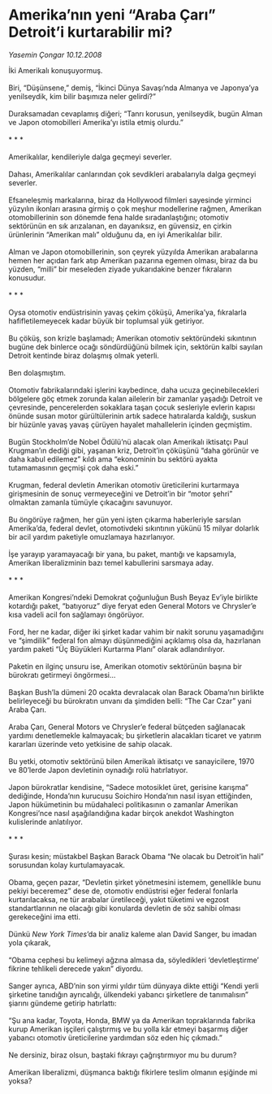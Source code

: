 # Amerika’nın yeni “Araba Çarı” Detroit’i kurtarabilir mi?

*Yasemin Çongar 10.12.2008*

<div class="taraf_structure_2col_1zq">
<div class="margen_n">



 <p>İki Amerikalı konuşuyormuş. <br/><br/>Biri, “Düşünsene,” demiş, “İkinci Dünya Savaşı’nda Almanya ve Japonya’ya yenilseydik, kim bilir başımıza neler gelirdi?” <br/><br/>Duraksamadan cevaplamış diğeri; “Tanrı korusun, yenilseydik, bugün Alman ve Japon otomobilleri Amerika’yı istila etmiş olurdu.” <br/><br/>* * * <br/><br/>Amerikalılar, kendileriyle dalga geçmeyi severler. <br/><br/>Dahası, Amerikalılar canlarından çok sevdikleri arabalarıyla dalga geçmeyi severler. <br/><br/>Efsaneleşmiş markalarına, biraz da Hollywood filmleri sayesinde yirminci yüzyılın ikonları arasına girmiş o çok meşhur modellerine rağmen, Amerikan otomobillerinin son dönemde fena halde sıradanlaştığını; otomotiv sektörünün en sık arızalanan, en dayanıksız, en güvensiz, en çirkin ürünlerinin “Amerikan malı” olduğunu da, en iyi Amerikalılar bilir. <br/><br/>Alman ve Japon otomobillerinin, son çeyrek yüzyılda Amerikan arabalarına hemen her açıdan fark atıp Amerikan pazarına egemen olması, biraz da bu yüzden, “milli” bir meseleden ziyade yukarıdakine benzer fıkraların konusudur. <br/><br/>* * * <br/><br/>Oysa otomotiv endüstrisinin yavaş çekim çöküşü, Amerika’ya, fıkralarla hafifletilemeyecek kadar büyük bir toplumsal yük getiriyor. <br/><br/>Bu çöküş, son krizle başlamadı; Amerikan otomotiv sektöründeki sıkıntının bugüne dek binlerce ocağı söndürdüğünü bilmek için, sektörün kalbi sayılan Detroit kentinde biraz dolaşmış olmak yeterli. <br/><br/>Ben dolaşmıştım. <br/><br/>Otomotiv fabrikalarındaki işlerini kaybedince, daha ucuza geçinebilecekleri bölgelere göç etmek zorunda kalan ailelerin bir zamanlar yaşadığı Detroit ve çevresinde, pencerelerden sokaklara taşan çocuk sesleriyle evlerin kapısı önünde susan motor gürültülerinin artık sadece hatıralarda kaldığı, suskun bir hüzünle yavaş yavaş çürüyen hayalet mahallelerin içinden geçmiştim. <br/><br/>Bugün Stockholm’de Nobel Ödülü’nü alacak olan Amerikalı iktisatçı Paul Krugman’ın dediği gibi, yaşanan kriz, Detroit’in çöküşünü “daha görünür ve daha kabul edilemez” kıldı ama “ekonominin bu sektörü ayakta tutamamasının geçmişi çok daha eski.” <br/><br/>Krugman, federal devletin Amerikan otomotiv üreticilerini kurtarmaya girişmesinin de sonuç vermeyeceğini ve Detroit’in bir “motor şehri” olmaktan zamanla tümüyle çıkacağını savunuyor. <br/><br/>Bu öngörüye rağmen, her gün yeni işten çıkarma haberleriyle sarsılan Amerika’da, federal devlet, otomotivdeki sıkıntının yükünü 15 milyar dolarlık bir acil yardım paketiyle omuzlamaya hazırlanıyor. <br/><br/>İşe yarayıp yaramayacağı bir yana, bu paket, mantığı ve kapsamıyla, Amerikan liberalizminin bazı temel kabullerini sarsmaya aday. <br/><br/>* * * <br/><br/>Amerikan Kongresi’ndeki Demokrat çoğunluğun Bush Beyaz Ev’iyle birlikte kotardığı paket, “batıyoruz” diye feryat eden General Motors ve Chrysler’e kısa vadeli acil fon sağlamayı öngörüyor. <br/><br/>Ford, her ne kadar, diğer iki şirket kadar vahim bir nakit sorunu yaşamadığını ve “şimdilik” federal fon almayı düşünmediğini açıklamış olsa da, hazırlanan yardım paketi “Üç Büyükleri Kurtarma Planı” olarak adlandırılıyor. <br/><br/>Paketin en ilginç unsuru ise, Amerikan otomotiv sektörünün başına bir bürokratı getirmeyi öngörmesi... <br/><br/>Başkan Bush’la dümeni 20 ocakta devralacak olan Barack Obama’nın birlikte belirleyeceği bu bürokratın unvanı da şimdiden belli: “The Car Czar” yani Araba Çarı. <br/><br/>Araba Çarı, General Motors ve Chrysler’e federal bütçeden sağlanacak yardımı denetlemekle kalmayacak; bu şirketlerin alacakları ticaret ve yatırım kararları üzerinde veto yetkisine de sahip olacak. <br/><br/>Bu yetki, otomotiv sektörünü bilen Amerikalı iktisatçı ve sanayicilere, 1970 ve 80’lerde Japon devletinin oynadığı rolü hatırlatıyor. <br/><br/>Japon bürokratlar kendisine, “Sadece motosiklet üret, gerisine karışma” dediğinde, Honda’nın kurucusu Soichiro Honda’nın nasıl isyan ettiğinden, Japon hükümetinin bu müdahaleci politikasının o zamanlar Amerikan Kongresi’nce nasıl aşağılandığına kadar birçok anekdot Washington kulislerinde anlatılıyor. <br/><br/>* * * <br/><br/>Şurası kesin; müstakbel Başkan Barack Obama “Ne olacak bu Detroit’in hali” sorusundan kolay kurtulamayacak. <br/><br/>Obama, geçen pazar, “Devletin şirket yönetmesini istemem, genellikle bunu pekiyi beceremez” dese de, otomotiv endüstrisi eğer federal fonlarla kurtarılacaksa, ne tür arabalar üretileceği, yakıt tüketimi ve egzost standartlarının ne olacağı gibi konularda devletin de söz sahibi olması gerekeceğini ima etti. <br/><br/>Dünkü <i>New York Times</i>’da bir analiz kaleme alan David Sanger, bu imadan yola çıkarak, <br/><br/>“Obama cephesi bu kelimeyi ağzına almasa da, söyledikleri ‘devletleştirme’ fikrine tehlikeli derecede yakın” diyordu. <br/><br/>Sanger ayrıca, ABD’nin son yirmi yıldır tüm dünyaya dikte ettiği “Kendi yerli şirketine tanıdığın ayrıcalığı, ülkendeki yabancı şirketlere de tanımalısın” şiarını gündeme getirip hatırlattı: <br/><br/>“Şu ana kadar, Toyota, Honda, BMW ya da Amerikan topraklarında fabrika kurup Amerikan işçileri çalıştırmış ve bu yolla kâr etmeyi başarmış diğer yabancı otomotiv üreticilerine yardımdan söz eden hiç çıkmadı.” <br/><br/>Ne dersiniz, biraz olsun, baştaki fıkrayı çağrıştırmıyor mu bu durum? <br/><br/>Amerikan liberalizmi, düşmanca baktığı fikirlere teslim olmanın eşiğinde mi yoksa? </p>

<br/>


<div id="taraf_not">
</div>

</div>


</div>
